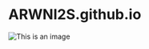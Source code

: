 # ARWNI2S.github.io

![This is an image](/../../../../ARWNI2S/.github/blob/main/assets/images/work-in-progress.png)
